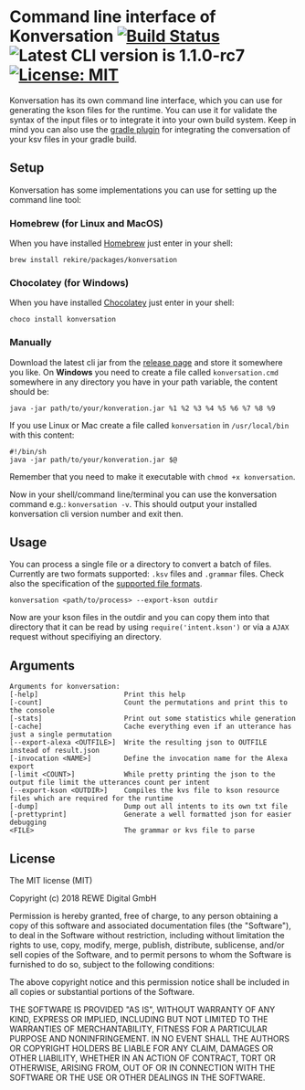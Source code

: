 # Command line interface of Konversation [![Build Status][travis-image]][travis-url] ![Latest CLI version is 1.1.0-rc7][cli-ver-img] [![License: MIT][mit-image]][mit-url]

Konversation has its own command line interface, which you can use for generating the kson files for the runtime. You can use it for
validate the syntax of the input files or to integrate it into your own build system. Keep in mind you can also use the
[gradle plugin](../gradle-plugin/readme.md) for integrating the conversation of your ksv files in your gradle build.

## Setup

Konversation has some implementations you can use for setting up the command line tool:

### Homebrew (for Linux and MacOS)

When you have installed [Homebrew] just enter in your shell:

    brew install rekire/packages/konversation

### Chocolatey (for Windows)

When you have installed [Chocolatey] just enter in your shell:

    choco install konversation

### Manually

Download the latest cli jar from the [release page][releases] and store it somewhere you like. On **Windows** you need
to create a file called `konversation.cmd` somewhere in any directory you have in your path variable, the content should be:

    java -jar path/to/your/konveration.jar %1 %2 %3 %4 %5 %6 %7 %8 %9

If you use Linux or Mac create a file called `konversation` in `/usr/local/bin` with this content:

    #!/bin/sh
    java -jar path/to/your/konveration.jar $@

Remember that you need to make it executable with `chmod +x konversation`.

Now in your shell/command line/terminal you can use the konversation command e.g.: `konversation -v`. This should
output your installed konversation cli version number and exit then.

## Usage

You can process a single file or a directory to convert a batch of files. Currently are two formats supported: `.ksv` files and `.grammar`
files. Check also the specification of the [supported file formats](../file-formats.md).

    konversation <path/to/process> --export-kson outdir

Now are your kson files in the outdir and you can copy them into that directory that it can be read by using `require('intent.kson')` or
via a `AJAX` request without specifiying an directory.

## Arguments

```
Arguments for konversation:
[-help]                     Print this help
[-count]                    Count the permutations and print this to the console
[-stats]                    Print out some statistics while generation
[-cache]                    Cache everything even if an utterance has just a single permutation
[--export-alexa <OUTFILE>]  Write the resulting json to OUTFILE instead of result.json
[-invocation <NAME>]        Define the invocation name for the Alexa export
[-limit <COUNT>]            While pretty printing the json to the output file limit the utterances count per intent
[--export-kson <OUTDIR>]    Compiles the kvs file to kson resource files which are required for the runtime
[-dump]                     Dump out all intents to its own txt file
[-prettyprint]              Generate a well formatted json for easier debugging
<FILE>                      The grammar or kvs file to parse
```

## License

The MIT license (MIT)

Copyright (c) 2018 REWE Digital GmbH

Permission is hereby granted, free of charge, to any person obtaining a copy of this software and associated
documentation files (the "Software"), to deal in the Software without restriction, including without limitation the
rights to use, copy, modify, merge, publish, distribute, sublicense, and/or sell copies of the Software, and to permit
persons to whom the Software is furnished to do so, subject to the following conditions:

The above copyright notice and this permission notice shall be included in all copies or substantial portions of the
Software.

THE SOFTWARE IS PROVIDED "AS IS", WITHOUT WARRANTY OF ANY KIND, EXPRESS OR IMPLIED, INCLUDING BUT NOT LIMITED TO THE
WARRANTIES OF MERCHANTABILITY, FITNESS FOR A PARTICULAR PURPOSE AND NONINFRINGEMENT. IN NO EVENT SHALL THE AUTHORS OR
COPYRIGHT HOLDERS BE LIABLE FOR ANY CLAIM, DAMAGES OR OTHER LIABILITY, WHETHER IN AN ACTION OF CONTRACT, TORT OR
OTHERWISE, ARISING FROM, OUT OF OR IN CONNECTION WITH THE SOFTWARE OR THE USE OR OTHER DEALINGS IN THE SOFTWARE.

[travis-image]: https://travis-ci.com/rewe-digital-incubator/Konversation.svg?branch=master
[travis-url]: https://travis-ci.com/rewe-digital-incubator/Konversation
[codecov-img]: http://codecov.io/github/rewe-digital-incubator/Konversation/coverage.svg?branch=master
[codecov-url]: http://codecov.io/github/rewe-digital-incubator/Konversation?branch=master
[mit-image]: https://img.shields.io/badge/License-MIT-yellow.svg
[mit-url]: https://opensource.org/licenses/MIT
[Homebrew]: https://brew.sh/
[Chocolatey]: https://chocolatey.org/
[releases]: https://github.com/rewe-digital-incubator/Konversation/releases
[cli-ver-img]: https://img.shields.io/badge/cli--1.1.0--rc6-blue "Latest CLI version is 1.1.0-rc7"
